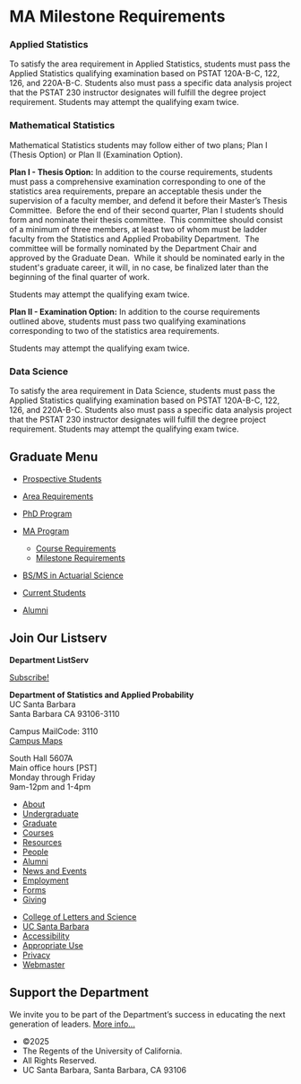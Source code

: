# MA Milestone Requirements

### Applied Statistics

To satisfy the area requirement in Applied Statistics, students must pass the Applied Statistics qualifying examination based on PSTAT 120A-B-C, 122, 126, and 220A-B-C. Students also must pass a specific data analysis project that the PSTAT 230 instructor designates will fulfill the degree project requirement. Students may attempt the qualifying exam twice.

### Mathematical Statistics

Mathematical Statistics students may follow either of two plans; Plan I (Thesis Option) or Plan II (Examination Option).

**Plan I - Thesis Option:** In addition to the course requirements, students must pass a comprehensive examination corresponding to one of the statistics area requirements, prepare an acceptable thesis under the supervision of a faculty member, and defend it before their Master’s Thesis Committee.  Before the end of their second quarter, Plan I students should form and nominate their thesis committee.  This committee should consist of a minimum of three members, at least two of whom must be ladder faculty from the Statistics and Applied Probability Department.  The committee will be formally nominated by the Department Chair and approved by the Graduate Dean.  While it should be nominated early in the student's graduate career, it will, in no case, be finalized later than the beginning of the final quarter of work.

Students may attempt the qualifying exam twice.

**Plan II - Examination Option:** In addition to the course requirements outlined above, students must pass two qualifying examinations corresponding to two of the statistics area requirements.

Students may attempt the qualifying exam twice.

### Data Science

To satisfy the area requirement in Data Science, students must pass the Applied Statistics qualifying examination based on PSTAT 120A-B-C, 122, 126, and 220A-B-C. Students also must pass a specific data analysis project that the PSTAT 230 instructor designates will fulfill the degree project requirement. Students may attempt the qualifying exam twice.

## Graduate Menu

- [Prospective Students](/graduate/prospective "Prospective Students")
- [Area Requirements](/graduate/area-requirements "Graduate Area Requirements")
- [PhD Program](/graduate/phd "PhD in Statistics and Applied Probability")
- [MA Program](/graduate/ma "MA in Statistics")
  
  - [Course Requirements](/graduate/ma/course-requirements "MA Course Requirements")
  - [Milestone Requirements](/graduate/ma/requirements "MA Milestone Requirements")
- [BS/MS in Actuarial Science](/undergrad/actuarial-science/bs-ms "BS/MS in Actuarial Science")
- [Current Students](/graduate/current "Current Graduate Students")
- [Alumni](/graduate/alumni "Graduate Alumni")

## Join Our Listserv

**Department ListServ**

[Subscribe!](https://groups.google.com/u/1/a/pstat.ucsb.edu/g/pstat-undergrad?hl=en)

**Department of Statistics and Applied Probability**  
UC Santa Barbara  
Santa Barbara CA 93106-3110

Campus MailCode: 3110  
[Campus Maps](http://www.aw.id.ucsb.edu/maps/)

South Hall 5607A  
Main office hours \[PST]  
Monday through Friday  
9am-12pm and 1-4pm

- [About](/about "About")
- [Undergraduate](/undergrad)
- [Graduate](/graduate)
- [Courses](/courses)
- [Resources](/resources "Resources")
- [People](/people)
- [Alumni](/alumni "Undergraduate Alumni")
- [News and Events](/news)
- [Employment](/about/employment "Employment")
- [Forms](/forms "Forms")
- [Giving](/giving "Giving")

<!--THE END-->

- [College of Letters and Science](http://www.college.ucsb.edu "College of Letters and Science")
- [UC Santa Barbara](http://www.ucsb.edu "UC Santa Barbara")
- [Accessibility](/accessibility "Accessibility")
- [Appropriate Use](http://www.policy.ucsb.edu/terms_of_use/ "Appropriate Use")
- [Privacy](http://www.policy.ucsb.edu/privacy-notification/ "Privacy")
- [Webmaster](mailto:help@pstat.ucsb.edu "Webmaster")

## Support the Department

We invite you to be part of the Department’s success in educating the next generation of leaders. [More info...](/giving)

- ©2025
- The Regents of the University of California.
- All Rights Reserved.
- UC Santa Barbara, Santa Barbara, CA 93106